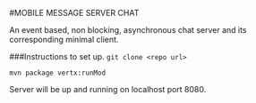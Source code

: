 #MOBILE MESSAGE SERVER CHAT

An event based, non blocking, asynchronous chat server and its corresponding minimal client.

###Instructions to set up.
`git clone <repo url>`

`mvn package vertx:runMod`

Server will be up and running on localhost port 8080.
